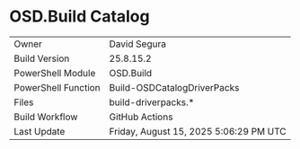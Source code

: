 ﻿# OSD.Build Catalog

| | |
|-|-|
| Owner | David Segura |
| Build Version | 25.8.15.2 |
| PowerShell Module | OSD.Build |
| PowerShell Function | Build-OSDCatalogDriverPacks |
| Files | build-driverpacks.* |
| Build Workflow | GitHub Actions |
| Last Update | Friday, August 15, 2025 5:06:29 PM UTC |

